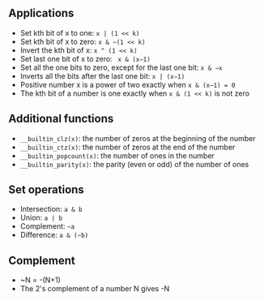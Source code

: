 ## Applications
- Set kth bit of x to one: ```x | (1 << k)```
- Set kth bit of x to zero: ```x & ~(1 << k) ```
- Invert the kth bit of x: ```x ^ (1 << k)```
- Set last one bit of x to zero: ``` x & (x−1)```
- Set all the one bits to zero, except for the last one bit: ```x & −x```
- Inverts all the bits after the last one bit: ```x | (x−1)```
- Positive number x is a power of two exactly when ```x & (x−1) = 0```
- The kth bit of a number is one exactly when ```x & (1 << k)``` is not zero

## Additional functions
- ```__builtin_clz(x)```: the number of zeros at the beginning of the number
- ```__builtin_ctz(x)```: the number of zeros at the end of the number
- ```__builtin_popcount(x)```: the number of ones in the number
- ```__builtin_parity(x)```: the parity (even or odd) of the number of ones

## Set operations
- Intersection: ```a & b```
- Union: ```a | b```
- Complement: ```~a```
- Difference: ```a & (~b)```

## Complement
- ~N = -(N+1)
- The 2's complement of a number N gives -N
